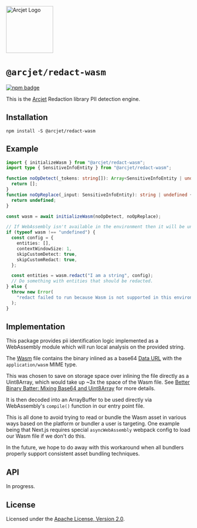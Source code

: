 <a href="https://arcjet.com" target="_arcjet-home">
  <picture>
    <source media="(prefers-color-scheme: dark)" srcset="https://arcjet.com/logo/arcjet-dark-lockup-voyage-horizontal.svg">
    <img src="https://arcjet.com/logo/arcjet-light-lockup-voyage-horizontal.svg" alt="Arcjet Logo" height="128" width="auto">
  </picture>
</a>

# `@arcjet/redact-wasm`

<p>
  <a href="https://www.npmjs.com/package/@arcjet/redact-wasm">
    <picture>
      <source media="(prefers-color-scheme: dark)" srcset="https://img.shields.io/npm/v/%40arcjet%2Fredact-wasm?style=flat-square&label=%E2%9C%A6Aj&labelColor=000000&color=5C5866">
      <img alt="npm badge" src="https://img.shields.io/npm/v/%40arcjet%2Fredact-wasm?style=flat-square&label=%E2%9C%A6Aj&labelColor=ECE6F0&color=ECE6F0">
    </picture>
  </a>
</p>

This is the [Arcjet][arcjet] Redaction library PII detection engine.

## Installation

```shell
npm install -S @arcjet/redact-wasm
```

## Example

```ts
import { initializeWasm } from "@arcjet/redact-wasm";
import type { SensitiveInfoEntity } from "@arcjet/redact-wasm";

function noOpDetect(_tokens: string[]): Array<SensitiveInfoEntity | undefined> {
  return [];
}
function noOpReplace(_input: SensitiveInfoEntity): string | undefined {
  return undefined;
}

const wasm = await initializeWasm(noOpDetect, noOpReplace);

// If WebAssembly isn't available in the environment then it will be undefined.
if (typeof wasm !== "undefined") {
  const config = {
    entities: [],
    contextWindowSize: 1,
    skipCustomDetect: true,
    skipCustomRedact: true,
  };

  const entities = wasm.redact("I am a string", config);
  // Do something with entities that should be redacted.
} else {
  throw new Error(
    "redact failed to run because Wasm is not supported in this environment",
  );
}
```

## Implementation

This package provides pii identification logic implemented as a WebAssembly module which
will run local analysis on the provided string.

The [Wasm](./wasm/arcjet_analyze_bindings_redact.component.js) file contains the binary inlined as
a base64 [Data URL][mdn-data-url] with the `application/wasm` MIME type.

This was chosen to save on storage space over inlining the file directly as a
Uint8Array, which would take up ~3x the space of the Wasm file. See
[Better Binary Batter: Mixing Base64 and Uint8Array][wasm-base64-blog] for more
details.

It is then decoded into an ArrayBuffer to be used directly via WebAssembly's
`compile()` function in our entry point file.

This is all done to avoid trying to read or bundle the Wasm asset in various
ways based on the platform or bundler a user is targeting. One example being
that Next.js requires special `asyncWebAssembly` webpack config to load our
Wasm file if we don't do this.

In the future, we hope to do away with this workaround when all bundlers
properly support consistent asset bundling techniques.

## API

In progress.

## License

Licensed under the [Apache License, Version 2.0][apache-license].

[arcjet]: https://arcjet.com
[mdn-data-url]: https://developer.mozilla.org/en-US/docs/Web/HTTP/Basics_of_HTTP/Data_URLs
[wasm-base64-blog]: https://blobfolio.com/2019/better-binary-batter-mixing-base64-and-uint8array/
[apache-license]: http://www.apache.org/licenses/LICENSE-2.0

